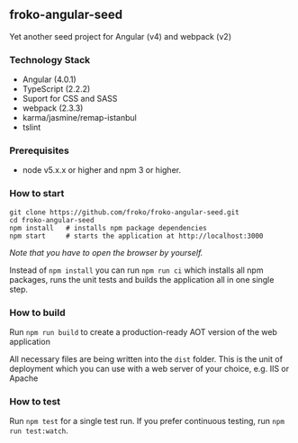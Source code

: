 ## froko-angular-seed ##
Yet another seed project for Angular (v4) and webpack (v2)

### Technology Stack ###
- Angular (4.0.1)
- TypeScript (2.2.2)
- Suport for CSS and SASS
- webpack (2.3.3)
- karma/jasmine/remap-istanbul
- tslint

### Prerequisites ###
- node v5.x.x or higher and npm 3 or higher.

### How to start ###

	git clone https://github.com/froko/froko-angular-seed.git
	cd froko-angular-seed
	npm install   # installs npm package dependencies
	npm start     # starts the application at http://localhost:3000

_Note that you have to open the browser by yourself._

Instead of `npm install` you can run `npm run ci` which installs all npm packages, runs the unit tests and builds the application all in one single step.

### How to build ###
Run `npm run build` to create a production-ready AOT version of the web application

All necessary files are being written into the `dist` folder. This is the unit of deployment which you can use with a web server of your choice, e.g. IIS or Apache

### How to test ###
Run `npm test` for a single test run. If you prefer continuous testing, run `npm run test:watch`.